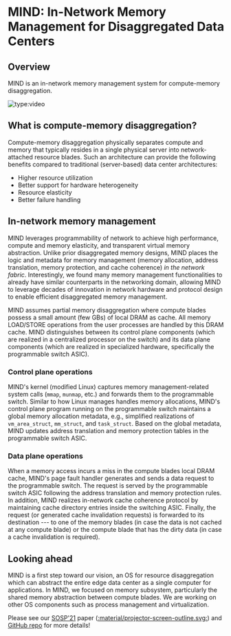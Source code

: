 # MIND: In-Network Memory Management for Disaggregated Data Centers

## Overview
MIND is an in-network memory management system for compute-memory disaggregation.

![type:video](https://www.youtube.com/embed/Gm43N_0UMQM)

## What is compute-memory disaggregation?
Compute-memory disaggregation physically separates compute and memory that typically resides in a single physical server into network-attached resource blades. Such an architecture can provide the following benefits compared to traditional (server-based) data center architectures:

* Higher resource utilization
* Better support for hardware heterogeneity
* Resource elasticity
* Better failure handling

<!-- ## Challenges in compute-memory disaggregation -->
## In-network memory management
MIND leverages programmability of network to achieve high performance, compute and memory elasticity, and transparent virtual memory abstraction. Unlike prior disaggregated memory designs, MIND places the logic and metadata for memory management (memory allocation, address translation, memory protection, and cache coherence) _in the network fabric_. Interestingly, we found many memory management functionalities to already have similar counterparts in the networking domain, allowing MIND to leverage decades of innovation in network hardware and protocol design to enable efficient disaggregated memory management.

MIND assumes partial memory disaggregation where compute blades possess a small amount (few GBs) of local DRAM as cache. All memory LOAD/STORE operations from the user processes are handled by this DRAM cache. MIND distinguishes between its control plane components (which are realized in a centralized processor on the switch) and its data plane components (which are realized in specialized hardware, specifically the programmable switch ASIC).

### Control plane operations
MIND's kernel (modified Linux) captures memory management-related system calls (`mmap`, `munmap`, etc.) and forwards them to the programmable switch. Similar to how Linux manages handles memory allocations, MIND's control plane program running on the programmable switch maintains a global memory allocation metadata, e.g., simplified realizations of `vm_area_struct`, `mm_struct`, and `task_struct`. Based on the global metadata, MIND updates address translation and memory protection tables in the programmable switch ASIC.

### Data plane operations
When a memory access incurs a miss in the compute blades local DRAM cache, MIND's page fault handler generates and sends a data request to the programmable switch. The request is served by the programmable switch ASIC following the address translation and memory protection rules. In addition, MIND realizes in-network cache coherence protocol by maintaining cache directory entries inside the switching ASIC. Finally, the request (or generated cache invalidation requests) is forwarded to its destination --- to one of the memory blades (in case the data is not cached at any compute blade) or the compute blade that has the dirty data (in case a cache invalidation is required).
<!-- % To overcome the limited in-network compute and memory resources, we designed MIND -->

## Looking ahead
MIND is a first step toward our vision, an OS for resource disaggregation which can abstract the entire edge data center as a single computer for applications. In MIND, we focused on memory subsystem, particularly the shared memory abstraction between compute blades. We are working on other OS components such as process management and virtualization.

Please see our [SOSP'21](https://dl.acm.org/doi/10.1145/3477132.3483561) paper ([:material/projector-screen-outline.svg:](https://github.com/shsym/mind/raw/docs/docs/src/mind_sosp_21_fin.pdf)) and [GitHub repo](https://github.com/shsym/mind) for more details!

